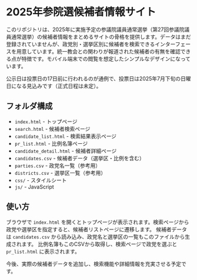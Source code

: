 # 2025年参院選候補者情報サイト

このリポジトリは、2025年に実施予定の参議院議員通常選挙（第27回参議院議員通常選挙）の候補者情報をまとめるサイトの骨格を提供します。データはまだ登録されていませんが、政党別・選挙区別に候補者を検索できるインターフェースを用意しています。統一教会との関わりが報道された候補者の有無を確認できる点が特徴です。モバイル端末での閲覧を想定したシンプルなデザインになっています。

公示日は投票日の17日前に行われるのが通例で、投票日は2025年7月下旬の日曜日になる見込みです（正式日程は未定）。

## フォルダ構成
- `index.html` - トップページ
- `search.html` - 候補者検索ページ
- `candidate_list.html` - 検索結果表示ページ
- `pr_list.html` - 比例名簿ページ
- `candidate_detail.html` - 候補者詳細ページ
- `candidates.csv` - 候補者データ（選挙区・比例を含む）
- `parties.csv` - 政党名一覧（参考用）
- `districts.csv` - 選挙区一覧（参考用）
- `css/` - スタイルシート
- `js/` - JavaScript

## 使い方
ブラウザで `index.html` を開くとトップページが表示されます。検索ページから政党や選挙区を指定すると、候補者リストページに遷移します。
候補者データは `candidates.csv` から読み込み、政党名と選挙区の一覧もこのファイルから生成されます。
比例名簿もこのCSVから取得し、検索ページで政党を選ぶと `pr_list.html` に表示されます。

今後、実際の候補者データを追加し、検索機能や詳細情報を充実させる予定です。
